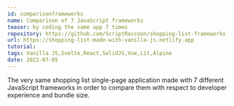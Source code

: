 ```yaml
---
id: comparisonframeworks
name: Comparison of 7 JavaScript frameworks
teaser: by coding the same app 7 times
repository: https://github.com/ScriptRaccoon/shopping-list-frameworks
url: https://shopping-list-made-with-vanilla-js.netlify.app
tutorial:
tags: Vanilla JS,Svelte,React,SolidJS,Vue,Lit,Alpine
date: 2022-07-05
---
```


The very same shopping list single-page application made with 7 different JavaScript frameworks in order to compare them with respect to developer experience and bundle size.
